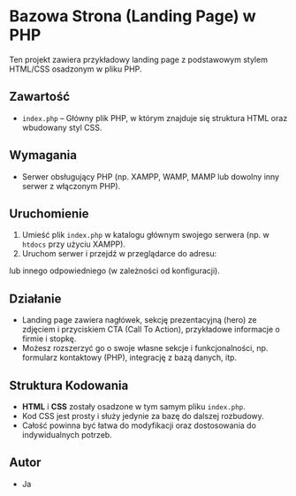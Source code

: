 # Bazowa Strona (Landing Page) w PHP

Ten projekt zawiera przykładowy landing page z podstawowym stylem HTML/CSS osadzonym w pliku PHP.

## Zawartość

- `index.php` – Główny plik PHP, w którym znajduje się struktura HTML oraz wbudowany styl CSS.

## Wymagania

- Serwer obsługujący PHP (np. XAMPP, WAMP, MAMP lub dowolny inny serwer z włączonym PHP).

## Uruchomienie

1. Umieść plik `index.php` w katalogu głównym swojego serwera (np. w `htdocs` przy użyciu XAMPP).
2. Uruchom serwer i przejdź w przeglądarce do adresu:

lub innego odpowiedniego (w zależności od konfiguracji).

## Działanie

- Landing page zawiera nagłówek, sekcję prezentacyjną (hero) ze zdjęciem i przyciskiem CTA (Call To Action), przykładowe informacje o firmie i stopkę.
- Możesz rozszerzyć go o swoje własne sekcje i funkcjonalności, np. formularz kontaktowy (PHP), integrację z bazą danych, itp.

## Struktura Kodowania

- **HTML** i **CSS** zostały osadzone w tym samym pliku `index.php`.
- Kod CSS jest prosty i służy jedynie za bazę do dalszej rozbudowy.
- Całość powinna być łatwa do modyfikacji oraz dostosowania do indywidualnych potrzeb.

## Autor

- Ja